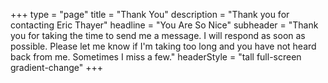 +++
type = "page"
title = "Thank You"
description = "Thank you for contacting Eric Thayer"
headline = "You Are So Nice"
subheader = "Thank you for taking the time to send me a message. I will respond as soon as possible. Please let me know if I'm taking too long and you have not heard back from me. Sometimes I miss a few."
headerStyle = "tall full-screen gradient-change"
+++

